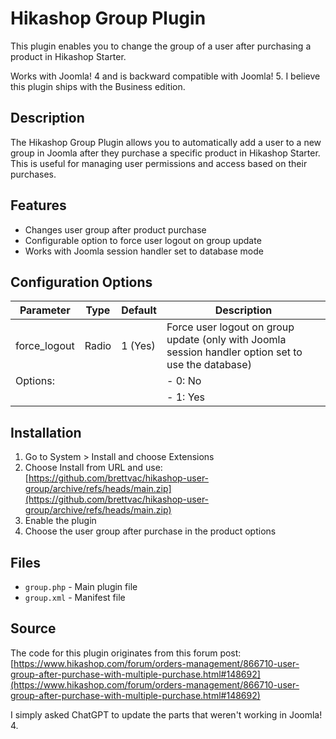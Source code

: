# Hikashop Group Plugin

This plugin enables you to change the group of a user after purchasing a product in Hikashop Starter. 

Works with Joomla! 4 and is backward compatible with Joomla! 5. I believe this plugin ships with the Business edition.

## Description
The Hikashop Group Plugin allows you to automatically add a user to a new group in Joomla after they purchase a specific product in Hikashop Starter. This is useful for managing user permissions and access based on their purchases.

## Features
- Changes user group after product purchase
- Configurable option to force user logout on group update
- Works with Joomla session handler set to database mode

## Configuration Options
| Parameter | Type | Default | Description |
|-----------|------|---------|-------------|
| force_logout | Radio | 1 (Yes) | Force user logout on group update (only with Joomla session handler option set to use the database) |
| Options: | | | - 0: No |
|          | | | - 1: Yes |

## Installation
1. Go to System > Install and choose Extensions
2. Choose Install from URL and use: [https://github.com/brettvac/hikashop-user-group/archive/refs/heads/main.zip](https://github.com/brettvac/hikashop-user-group/archive/refs/heads/main.zip)
4. Enable the plugin
5. Choose the user group after purchase in the product options

## Files
- `group.php` - Main plugin file
- `group.xml` - Manifest file

## Source
The code for this plugin originates from this forum post:  
[https://www.hikashop.com/forum/orders-management/866710-user-group-after-purchase-with-multiple-purchase.html#148692](https://www.hikashop.com/forum/orders-management/866710-user-group-after-purchase-with-multiple-purchase.html#148692)

I simply asked ChatGPT to update the parts that weren't working in Joomla! 4.
